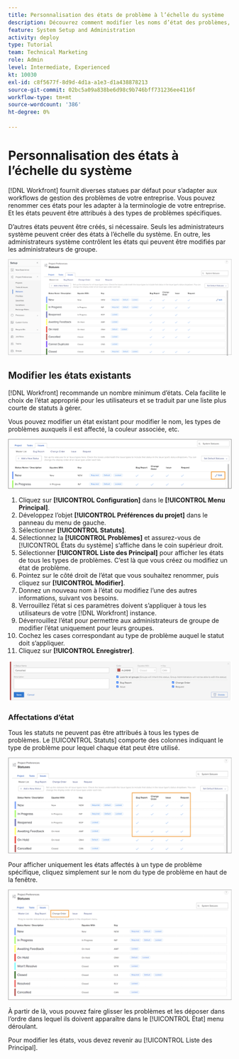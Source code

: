 ```yaml
---
title: Personnalisation des états de problème à l’échelle du système
description: Découvrez comment modifier les noms d’état des problèmes, contrôler les types de problèmes pour lesquels un état est utilisé et verrouiller/déverrouiller les états pour la personnalisation au niveau du groupe.
feature: System Setup and Administration
activity: deploy
type: Tutorial
team: Technical Marketing
role: Admin
level: Intermediate, Experienced
kt: 10030
exl-id: c8f5677f-8d9d-4d1a-a1e3-d1a438878213
source-git-commit: 02bc5a09a838be6d98c9b746bff731236ee4116f
workflow-type: tm+mt
source-wordcount: '386'
ht-degree: 0%

---
```


# Personnalisation des états à l’échelle du système

[!DNL Workfront] fournit diverses statues par défaut pour s’adapter aux workflows de gestion des problèmes de votre entreprise. Vous pouvez renommer ces états pour les adapter à la terminologie de votre entreprise. Et les états peuvent être attribués à des types de problèmes spécifiques.

D’autres états peuvent être créés, si nécessaire. Seuls les administrateurs système peuvent créer des états à l’échelle du système. En outre, les administrateurs système contrôlent les états qui peuvent être modifiés par les administrateurs de groupe.

![[!UICONTROL Problèmes] Onglet [!UICONTROL Statues] page [!UICONTROL Configuration]](assets/admin-fund-all-issue-statuses.png)

## Modifier les états existants

[!DNL Workfront] recommande un nombre minimum d’états. Cela facilite le choix de l’état approprié pour les utilisateurs et se traduit par une liste plus courte de statuts à gérer.

Vous pouvez modifier un état existant pour modifier le nom, les types de problèmes auxquels il est affecté, la couleur associée, etc.

![Liste d’état du problème avec [!UICONTROL Modifier] option mise en surbrillance](assets/admin-fund-edit-issue-status.png)

1. Cliquez sur **[!UICONTROL Configuration]** dans le **[!UICONTROL Menu Principal]**.
1. Développez l’objet **[!UICONTROL Préférences du projet]** dans le panneau du menu de gauche.
1. Sélectionner **[!UICONTROL Statuts]**.
1. Sélectionnez la **[!UICONTROL Problèmes]** et assurez-vous de [!UICONTROL États du système] s’affiche dans le coin supérieur droit.
1. Sélectionner **[!UICONTROL Liste des Principal]** pour afficher les états de tous les types de problèmes. C’est là que vous créez ou modifiez un état de problème.
1. Pointez sur le côté droit de l’état que vous souhaitez renommer, puis cliquez sur **[!UICONTROL Modifier]**.
1. Donnez un nouveau nom à l’état ou modifiez l’une des autres informations, suivant vos besoins.
1. Verrouillez l’état si ces paramètres doivent s’appliquer à tous les utilisateurs de votre [!DNL Workfront] instance.
1. Déverrouillez l’état pour permettre aux administrateurs de groupe de modifier l’état uniquement pour leurs groupes.
1. Cochez les cases correspondant au type de problème auquel le statut doit s’appliquer.
1. Cliquez sur **[!UICONTROL Enregistrer]**.

![Fenêtre de création d’un nouveau statut](assets/admin-fund-edit-issue-status-2.png)

### Affectations d’état

Tous les statuts ne peuvent pas être attribués à tous les types de problèmes. Le [!UICONTROL Statuts] comporte des colonnes indiquant le type de problème pour lequel chaque état peut être utilisé.

![Modifier l’ordre surligné sur l’onglet Problèmes de la page États](assets/admin-fund-issue-type-statuses.png)


Pour afficher uniquement les états affectés à un type de problème spécifique, cliquez simplement sur le nom du type de problème en haut de la fenêtre.

![[!UICONTROL Problème] de [!UICONTROL État] page avec colonnes surlignées](assets/admin-fund-statuses-issue-type.png)

À partir de là, vous pouvez faire glisser les problèmes et les déposer dans l’ordre dans lequel ils doivent apparaître dans le [!UICONTROL État] menu déroulant.

Pour modifier les états, vous devez revenir au [!UICONTROL Liste des Principal].
